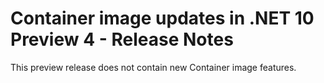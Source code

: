 # Container image updates in .NET 10 Preview 4 - Release Notes

This preview release does not contain new Container image features.

